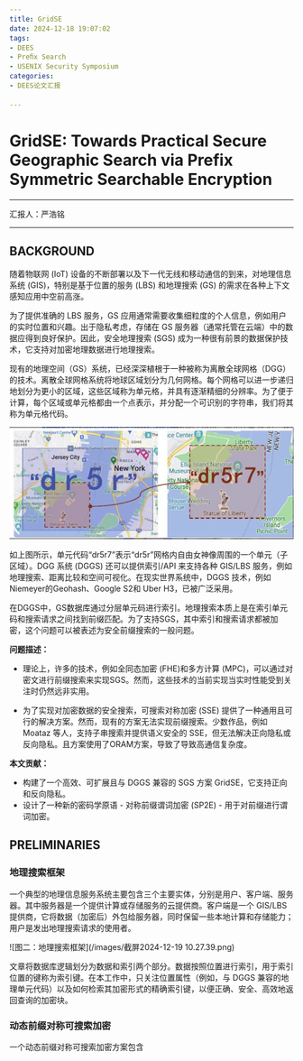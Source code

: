 ```yaml
---
title: GridSE
date: 2024-12-18 19:07:02
tags: 
- DEES
- Preﬁx Search
- USENIX Security Symposium
categories:
- DEES论文汇报 

---
```


# GridSE: Towards Practical Secure Geographic Search via Prefix Symmetric Searchable Encryption

---
汇报人：严浩铭


---



## BACKGROUND

随着物联网 (IoT) 设备的不断部署以及下一代无线和移动通信的到来，对地理信息系统 (GIS)，特别是基于位置的服务 (LBS) 和地理搜索 (GS) 的需求在各种上下文感知应用中空前高涨。

为了提供准确的 LBS 服务，GS 应用通常需要收集细粒度的个人信息，例如用户的实时位置和兴趣。出于隐私考虑，存储在 GS 服务器（通常托管在云端）中的数据应得到良好保护。因此，安全地理搜索 (SGS) 成为一种很有前景的数据保护技术，它支持对加密地理数据进行地理搜索。

现有的地理空间（GS）系统，已经深深植根于一种被称为离散全球网格（DGG）的技术。离散全球网格系统将地球区域划分为几何网格。每个网格可以进一步递归地划分为更小的区域，这些区域称为单元格，并具有逐渐精细的分辨率。为了便于计算，每个区域或单元格都由一个点表示，并分配一个可识别的字符串，我们将其称为单元格代码。

![图1](/images/image-20241218194223653.png)

如上图所示，单元代码“dr5r7”表示“dr5r”网格内自由女神像周围的一个单元（子区域）。DGG 系统 (DGGS) 还可以提供索引/API 来支持各种 GIS/LBS 服务，例如地理搜索、距离比较和空间可视化。在现实世界系统中，DGGS 技术，例如 Niemeyer的Geohash、Google S2和 Uber H3，已被广泛采用。

在DGGS中，GS数据库通过分层单元码进行索引。地理搜索本质上是在索引单元码和搜索请求之间找到前缀匹配。为了支持SGS，其中索引和搜索请求都被加密，这个问题可以被表述为安全前缀搜索的一般问题。



**问题描述：**

* 理论上，许多的技术，例如全同态加密 (FHE)和多方计算 (MPC)，可以通过对密文进行前缀搜索来实现SGS。然而，这些技术的当前实现当实时性能受到关注时仍然远非实用。

* 为了实现对加密数据的安全搜索，可搜索对称加密 (SSE) 提供了一种通用且可行的解决方案。然而，现有的方案无法实现前缀搜索。少数作品，例如 Moataz 等人，支持子串搜索并提供语义安全的 SSE，但无法解决正向隐私或反向隐私。且方案使用了ORAM方案，导致了导致高通信复杂度。

  

**本文贡献：**

* 构建了一个高效、可扩展且与 DGGS 兼容的 SGS 方案 GridSE，它支持正向和反向隐私。
* 设计了一种新的密码学原语 - 对称前缀谓词加密 (SP2E) - 用于对前缀进行谓词加密。



## PRELIMINARIES



### 地理搜索框架

一个典型的地理信息服务系统主要包含三个主要实体，分别是用户、客户端、服务器。其中服务器是一个提供计算或存储服务的云提供商。客户端是一个 GIS/LBS 提供商，它将数据（加密后）外包给服务器，同时保留一些本地计算和存储能力；用户是发出地理搜索请求的使用者。

![图二：地理搜索框架](/images/截屏2024-12-19 10.27.39.png)

文章将数据库逻辑划分为数据和索引两个部分。数据按照位置进行索引，用于索引位置的键称为索引键。在本工作中，只关注位置属性（例如，与 DGGS 兼容的地理单元代码）以及如何检索其加密形式的精确索引键，以便正确、安全、高效地返回查询的加密块。





### 动态前缀对称可搜索加密

一个动态前缀对称可搜索加密方案包含
